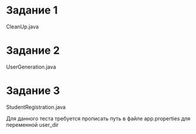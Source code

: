 # Задание 1

CleanUp.java

# Задание 2

UserGeneration.java

# Задание 3

StudentRegistration.java

Для данного теста требуется прописать путь в файле app.properties для переменной user_dir
